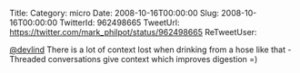 Title: 
Category: micro
Date: 2008-10-16T00:00:00
Slug: 2008-10-16T00:00:00
TwitterId: 962498665
TweetUrl: https://twitter.com/mark_philpot/status/962498665
ReTweetUser: 

[@devlind](https://twitter.com/devlind) There is a lot of context lost when drinking from a hose like that -Threaded conversations give context which improves digestion =)